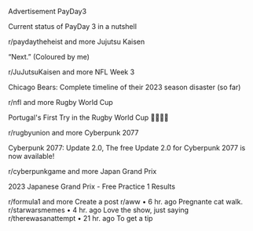 Advertisement
PayDay3

Current status of PayDay 3 in a nutshell

r/paydaytheheist
and more
Jujutsu Kaisen

“Next.” (Coloured by me)

r/JuJutsuKaisen
and more
NFL Week 3

Chicago Bears: Complete timeline of their 2023 season disaster (so far)

r/nfl
and more
Rugby World Cup

Portugal's First Try in the Rugby World Cup 🐺🇵🇹🏉

r/rugbyunion
and more
Cyberpunk 2077

Cyberpunk 2077: Update 2.0, The free Update 2.0 for Cyberpunk 2077 is now available!

r/cyberpunkgame
and more
Japan Grand Prix

2023 Japanese Grand Prix - Free Practice 1 Results

r/formula1
and more
Create a post
r/aww
•
6 hr. ago
Pregnante cat walk.
r/starwarsmemes
•
4 hr. ago
Love the show, just saying
r/therewasanattempt
•
21 hr. ago
To get a tip